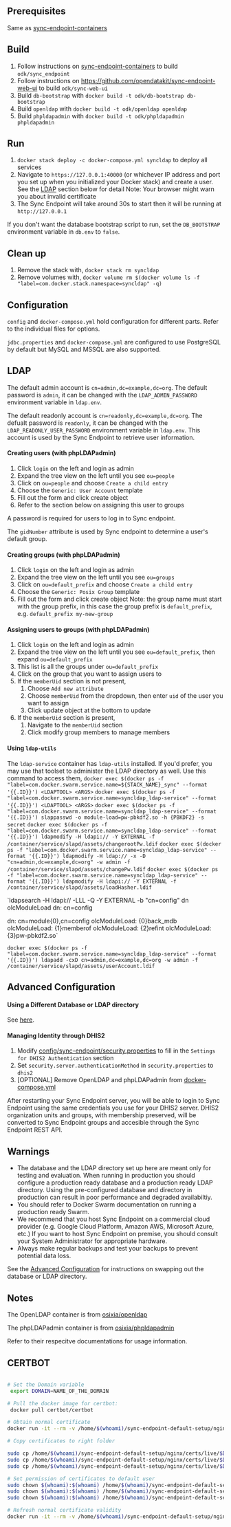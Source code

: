 ## Prerequisites

Same as [sync-endpoint-containers](https://github.com/opendatakit/sync-endpoint-containers)

## Build

1. Follow instructions on [sync-endpoint-containers](https://github.com/opendatakit/sync-endpoint-containers) to build `odk/sync_endpoint`
2. Follow instructions on https://github.com/opendatakit/sync-endpoint-web-ui to build `odk/sync-web-ui`
3. Build `db-bootstrap` with `docker build -t odk/db-bootstrap db-bootstrap`
4. Build `openldap` with `docker build -t odk/openldap openldap`
5. Build `phpldapadmin` with `docker build -t odk/phpldapadmin phpldapadmin`

## Run

1. `docker stack deploy -c docker-compose.yml syncldap` to deploy all services
2. Navigate to `https://127.0.0.1:40000` (or whichever IP address and port you set up when you initialized your Docker stack) and create a user. See the [LDAP](#ldap) section below for detail
   Note: Your browser might warn you about invalid certificate
3. The Sync Endpoint will take around 30s to start then it will be running at `http://127.0.0.1`

If you don't want the database bootstrap script to run, set the `DB_BOOTSTRAP` environment variable in `db.env` to `false`.

## Clean up

1. Remove the stack with, `docker stack rm syncldap`
2. Remove volumes with, `docker volume rm $(docker volume ls -f "label=com.docker.stack.namespace=syncldap" -q)`

## Configuration

`config` and `docker-compose.yml` hold configuration for different parts. Refer to the individual files for options.

`jdbc.properties` and `docker-compose.yml` are configured to use PostgreSQL by default but MySQL and MSSQL are also supported.

## LDAP

The default admin account is `cn=admin,dc=example,dc=org`. The default password is `admin`, it can be changed with the `LDAP_ADMIN_PASSWORD` environment variable in `ldap.env`.

The default readonly account is `cn=readonly,dc=example,dc=org`. The defualt password is `readonly`, it can be changed with the `LDAP_READONLY_USER_PASSWORD` environment variable in `ldap.env`. This account is used by the Sync Endpoint to retrieve user information.

#### Creating users (with phpLDAPadmin)

1. Click `login` on the left and login as admin
2. Expand the tree view on the left until you see `ou=people`
3. Click on `ou=people` and choose `Create a child entry`
4. Choose the `Generic: User Account` template
5. Fill out the form and click create object
6. Refer to the section below on assigning this user to groups

A password is required for users to log in to Sync endpoint.

The `gidNumber` attribute is used by Sync endpoint to determine a user's default group.

#### Creating groups (with phpLDAPadmin)

1. Click `login` on the left and login as admin
2. Expand the tree view on the left until you see `ou=groups`
3. Click on `ou=default_prefix` and choose `Create a child entry`
4. Choose the `Generic: Posix Group` template
5. Fill out the form and click create object
   Note: the group name must start with the group prefix, in this case the group prefix is `default_prefix`, e.g. `default_prefix my-new-group`

#### Assigning users to groups (with phpLDAPadmin)

1. Click `login` on the left and login as admin
2. Expand the tree view on the left until you see `ou=default_prefix`, then expand `ou=default_prefix`
3. This list is all the groups under `ou=default_prefix`
4. Click on the group that you want to assign users to
5. If the `memberUid` section is not present,
    1. Choose `Add new attribute`
    2. Choose `memberUid` from the dropdown, then enter `uid` of the user you want to assign
    3. Click update object at the bottom to update
6. If the `memberUid` section is present,
    1. Navigate to the `memberUid` section
    2. Click modify group members to manage members

#### Using `ldap-utils`

The `ldap-service` container has `ldap-utils` installed. If you'd prefer, you may use that toolset to administer the LDAP directory as well. Use this command to access them, `docker exec $(docker ps -f "label=com.docker.swarm.service.name=${STACK_NAME}_sync" --format '{{.ID}}') <LDAPTOOL> <ARGS>`
`docker exec $(docker ps -f "label=com.docker.swarm.service.name=syncldap_ldap-service" --format '{{.ID}}') <LDAPTOOL> <ARGS>`
`docker exec $(docker ps -f "label=com.docker.swarm.service.name=syncldap_ldap-service" --format '{{.ID}}') slappasswd -o module-load=pw-pbkdf2.so -h {PBKDF2} -s secret`
`docker exec $(docker ps -f "label=com.docker.swarm.service.name=syncldap_ldap-service" --format '{{.ID}}') ldapmodify -H ldapi:// -Y EXTERNAL -f /container/service/slapd/assets/changerootPw.ldif`
`docker exec $(docker ps -f "label=com.docker.swarm.service.name=syncldap_ldap-service" --format '{{.ID}}') ldapmodify -H ldap:// -x -D "cn=admin,dc=example,dc=org" -w admin -f /container/service/slapd/assets/changePw.ldif`
`docker exec $(docker ps -f "label=com.docker.swarm.service.name=syncldap_ldap-service" --format '{{.ID}}') ldapmodify -H ldapi:// -Y EXTERNAL -f /container/service/slapd/assets/loadHasher.ldif`

`ldapsearch -H ldapi:// -LLL -Q -Y EXTERNAL -b "cn=config" dn olcModuleLoad
dn: cn=config

dn: cn=module{0},cn=config
olcModuleLoad: {0}back_mdb
olcModuleLoad: {1}memberof
olcModuleLoad: {2}refint
olcModuleLoad: {3}pw-pbkdf2.so`

`docker exec $(docker ps -f "label=com.docker.swarm.service.name=syncldap_ldap-service" --format '{{.ID}}') ldapadd -cxD cn=admin,dc=example,dc=org -w admin -f /container/service/slapd/assets/userAccount.ldif`
## Advanced Configuration

#### Using a Different Database or LDAP directory

See [here](http://opendatakit-dev.cs.washington.edu/2_0_tools/release/current_release/cloud_endpoints).

#### Managing Identity through DHIS2

1. Modify [config/sync-endpoint/security.properties](config/sync-endpoint/security.properties) to fill in the `Settings for DHIS2 Authentication` section
2. Set `security.server.authenticationMethod` in `security.properties` to `dhis2`
3. [OPTIONAL] Remove OpenLDAP and phpLDAPadmin from [docker-compose.yml](docker-compose.yml)

After restarting your Sync Endpoint server, you will be able to login to Sync Endpoint using the same credentials you use for your DHIS2 server. DHIS2 organization units and groups, with membership preserved, will be converted to Sync Endpoint groups and accesible through the Sync Endpoint REST API.

## **Warnings**

 - The database and the LDAP directory set up here are meant only for testing and evaluation. When running in production you should configure a production ready database and a production ready LDAP directory. Using the pre-configured database and directory in production can result in poor performance and degraded availabiltiy.
 - You should refer to Docker Swarm documentation on running a production ready Swarm.
 - We recommend that you host Sync Endpoint on a commercial cloud provider (e.g. Google Cloud Platform, Amazon AWS, Microsoft Azure, etc.) If you want to host Sync Endpoint on premise, you should consult your System Administrator for appropriate hardware.
 - Always make regular backups and test your backups to prevent potential data loss.

 See the [Advanced Configuration](#advanced-configuration) for instructions on swapping out the database or LDAP directory.

## Notes

The OpenLDAP container is from [osixia/openldap](https://github.com/osixia/docker-openldap)

The phpLDAPadmin container is from [osixia/phpldapadmin](https://github.com/osixia/docker-phpLDAPadmin)

Refer to their respecitve documentations for usage information.


## CERTBOT

```bash

# Set the Domain variable
 export DOMAIN=NAME_OF_THE_DOMAIN

# Pull the docker image for certbot:
 docker pull certbot/certbot

# Obtain normal certificate
docker run -it --rm -v /home/$(whoami)/sync-endpoint-default-setup/nginx/certs:/etc/letsencrypt:rw -v /home/$(whoami)/sync-endpoint-default-setup/nginx/certs-data:/data/letsencrypt:rw -v /home/$(whoami)/sync-endpoint-default-setup/nginx/certs-log://var/log/letsencrypt:rw -v /home/$(whoami)/sync-endpoint-default-setup/nginx/certs-data:/data/letsencrypt:rw  certbot/certbot  certonly --webroot --webroot-path=/data/letsencrypt -d $DOMAIN

# Copy certificates to right folder

sudo cp /home/$(whoami)/sync-endpoint-default-setup/nginx/certs/live/$DOMAIN/privkey.pem /home/$(whoami)/sync-endpoint-default-setup/nginx/certs/key.pem
sudo cp /home/$(whoami)/sync-endpoint-default-setup/nginx/certs/live/$DOMAIN/fullchain.pem /home/$(whoami)/sync-endpoint-default-setup/nginx/certs/chain.pem
sudo cp /home/$(whoami)/sync-endpoint-default-setup/nginx/certs/live/$DOMAIN/cert.pem /home/$(whoami)/sync-endpoint-default-setup/nginx/certs/cert.pem

# Set permission of certificates to default user
sudo chown $(whoami):$(whoami) /home/$(whoami)/sync-endpoint-default-setup/nginx/certs/key.pem
sudo chown $(whoami):$(whoami) /home/$(whoami)/sync-endpoint-default-setup/nginx/certs/chain.pem
sudo chown $(whoami):$(whoami) /home/$(whoami)/sync-endpoint-default-setup/nginx/certs/cert.pem

# Refresh normal certificate validity
docker run -it --rm -v /home/$(whoami)/sync-endpoint-default-setup/nginx/certs:/etc/letsencrypt:rw -v /home/$(whoami)/sync-endpoint-default-setup/nginx/certs-data:/data/letsencrypt:rw  certbot/certbot renew --webroot --webroot-path=/data/letsencrypt -d $DOMAIN

```